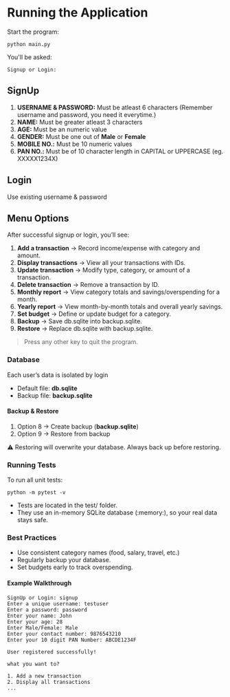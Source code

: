 # Running the Application

Start the program:

```terminal
python main.py
```

You'll be asked:

```terminal
Signup or Login:
```

## SignUp

1. **USERNAME & PASSWORD:** Must be atleast 6 characters (Remember username and password, you need it everytime.)
2. **NAME:** Must be greater atleast 3 characters
3. **AGE:** Must be an numeric value
4. **GENDER:** Must be one out of **Male** or **Female**
5. **MOBILE NO.:** Must be 10 numeric values
6. **PAN NO.:** Must be of 10 character length in CAPITAL or UPPERCASE (eg. XXXXX1234X)

## Login

Use existing username & password

## Menu Options

After successful signup or login, you’ll see:

1. **Add a transaction** → Record income/expense with category and amount.
2. **Display transactions** → View all your transactions with IDs.
3. **Update transaction** → Modify type, category, or amount of a transaction.
4. **Delete transaction** → Remove a transaction by ID.
5. **Monthly report** → View category totals and savings/overspending for a month.
6. **Yearly report** → View month-by-month totals and overall yearly savings.
7. **Set budget** → Define or update budget for a category.
8. **Backup** → Save db.sqlite into backup.sqlite.
9. **Restore** → Replace db.sqlite with backup.sqlite.

> Press any other key to quit the program.

### Database

Each user’s data is isolated by login

- Default file: **db.sqlite**
- Backup file: **backup.sqlite**

#### Backup & Restore

1. Option 8 → Create backup (**backup.sqlite**)
2. Option 9 → Restore from backup

⚠️ Restoring will overwrite your database. Always back up before restoring.

### Running Tests

To run all unit tests:

```terminal
python -m pytest -v
```

- Tests are located in the test/ folder.
- They use an in-memory SQLite database (:memory:), so your real data stays safe.

### Best Practices

- Use consistent category names (food, salary, travel, etc.)
- Regularly backup your database.
- Set budgets early to track overspending.

#### Example Walkthrough

```terminal
SignUp or Login: signup
Enter a unique username: testuser
Enter a password: password
Enter your name: John
Enter your age: 28
Enter Male/Female: Male
Enter your contact number: 9876543210
Enter your 10 digit PAN Number: ABCDE1234F

User registered successfully!

what you want to?

1. Add a new transaction
2. Display all transactions
...
```

